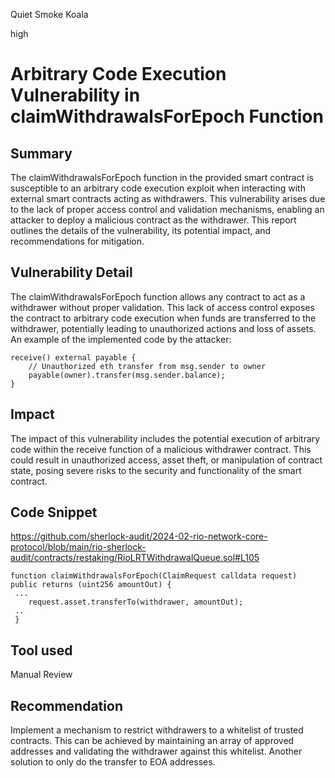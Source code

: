 Quiet Smoke Koala

high

# Arbitrary Code Execution Vulnerability in claimWithdrawalsForEpoch Function

## Summary
The claimWithdrawalsForEpoch function in the provided smart contract is susceptible to an arbitrary code execution exploit when interacting with external smart contracts acting as withdrawers. This vulnerability arises due to the lack of proper access control and validation mechanisms, enabling an attacker to deploy a malicious contract as the withdrawer. This report outlines the details of the vulnerability, its potential impact, and recommendations for mitigation.

## Vulnerability Detail
The claimWithdrawalsForEpoch function allows any contract to act as a withdrawer without proper validation. This lack of access control exposes the contract to arbitrary code execution when funds are transferred to the withdrawer, potentially leading to unauthorized actions and loss of assets.
An example of the implemented code by the attacker:

    receive() external payable {
        // Unauthorized eth transfer from msg.sender to owner
        payable(owner).transfer(msg.sender.balance);
    }


## Impact
The impact of this vulnerability includes the potential execution of arbitrary code within the receive function of a malicious withdrawer contract. This could result in unauthorized access, asset theft, or manipulation of contract state, posing severe risks to the security and functionality of the smart contract.

## Code Snippet

https://github.com/sherlock-audit/2024-02-rio-network-core-protocol/blob/main/rio-sherlock-audit/contracts/restaking/RioLRTWithdrawalQueue.sol#L105

    function claimWithdrawalsForEpoch(ClaimRequest calldata request) public returns (uint256 amountOut) {
     ...
        request.asset.transferTo(withdrawer, amountOut);
     ..
     }

## Tool used
Manual Review

## Recommendation
Implement a mechanism to restrict withdrawers to a whitelist of trusted contracts. This can be achieved by maintaining an array of approved addresses and validating the withdrawer against this whitelist.
Another solution to only do the transfer to EOA addresses.